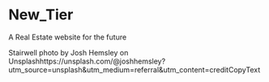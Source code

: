 # New_Tier
A Real Estate website for the future

Stairwell photo by Josh Hemsley on Unsplashhttps://unsplash.com/@joshhemsley?utm_source=unsplash&utm_medium=referral&utm_content=creditCopyText 
  